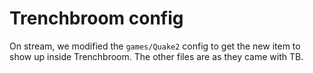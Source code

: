# Trenchbroom config

On stream, we modified the ```games/Quake2``` config to get the
new item to show up inside Trenchbroom. The other files are as
they came with TB.
